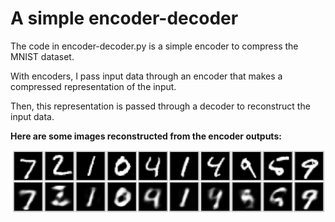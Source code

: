 # A simple encoder-decoder 

The code in encoder-decoder.py is a simple encoder to compress the MNIST dataset. 

With encoders, I pass input data through an encoder that makes a compressed representation of the input. 

Then, this representation is passed through a decoder to reconstruct the input data. 



**Here are some images reconstructed from the encoder outputs:**

![Xnip2018-11-14_23-29-08](./Xnip2018-11-14_23-29-08.jpg)

